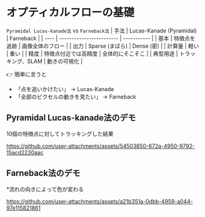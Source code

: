 # オプティカルフローの基礎

`Pyramidal Lucas-kanade法` vs `Farneback法`
| 手法   | Lucas-Kanade (Pyramidal) | Farneback   |
| ---- | ------------------------ | ----------- |
| 基本   | 特徴点を追跡                   | 画像全体のフロー    |
| 出力   | Sparse (まばら)             | Dense (密)   |
| 計算量  | 軽い                       | 重い          |
| 精度   | 特徴点付近では高精度               | 全体的にそこそこ  |
| 典型用途 | トラッキング、SLAM              | 動きの可視化 |

👉 簡単に言うと
- 「点を追いかけたい」 → Lucas-Kanade
- 「全部のピクセルの動きを見たい」 → Farneback

## Pyramidal Lucas-kanade法のデモ
10個の特徴点に対してトラッキングした結果

https://github.com/user-attachments/assets/54503850-672a-4950-9792-15acd2230aac

## Farneback法のデモ
*流れの向きによって色が変わる

https://github.com/user-attachments/assets/a21b351a-0dbb-4959-a044-97e115821861

